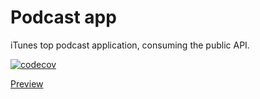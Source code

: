 # Podcast app
iTunes top podcast application, consuming the public API.

[![codecov](https://codecov.io/github/aaroncarricondo/podcast-app/branch/master/graph/badge.svg?token=IR3Y1MHY0W)](https://codecov.io/github/aaroncarricondo/podcast-app/branch/master)

[Preview](podcaster-itunes.web.app)